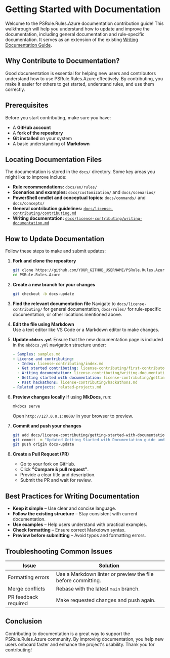 # Getting Started with Documentation

Welcome to the PSRule.Rules.Azure documentation contribution guide!
This walkthrough will help you understand how to update and improve the documentation, including general documentation and rule-specific documentation.
It serves as an extension of the existing [Writing Documentation Guide](https://azure.github.io/PSRule.Rules.Azure/license-contributing/writing-documentation/).

## Why Contribute to Documentation? 

Good documentation is essential for helping new users and contributors understand how to use PSRule.Rules.Azure effectively.
By contributing, you make it easier for others to get started, understand rules, and use them correctly.

## Prerequisites

Before you start contributing, make sure you have:

- A **GitHub account**
- A **fork of the repository**
- **Git installed** on your system
- A basic understanding of **Markdown**

## Locating Documentation Files

The documentation is stored in the `docs/` directory.
Some key areas you might like to improve include:

- **Rule recommendations:** `docs/en/rules/`
- **Scenarios and examples:** `docs/customization/` and `docs/scenarios/`
- **PowerShell cmdlet and conceptual topics:** `docs/commands/` and `docs/concepts/`
- **General contribution guidelines:** [`docs/license-contributing/contributing.md`](https://azure.github.io/PSRule.Rules.Azure/license-contributing/contributing/)
- **Writing documentation:** [`docs/license-contributing/writing-documentation.md`](https://azure.github.io/PSRule.Rules.Azure/license-contributing/writing-documentation/)

## How to Update Documentation

Follow these steps to make and submit updates:

1. **Fork and clone the repository**

   ```sh
   git clone https://github.com/YOUR_GITHUB_USERNAME/PSRule.Rules.Azure.git
   cd PSRule.Rules.Azure
   ```

2. **Create a new branch for your changes**

   ```sh
   git checkout -b docs-update
   ```

3. **Find the relevant documentation file**
   Navigate to `docs/license-contributing/` for general documentation, `docs/rules/` for rule-specific documentation, or other locations mentioned above.

4. **Edit the file using Markdown**  
   Use a text editor like VS Code or a Markdown editor to make changes.

5. **Update `mkdocs.yml`**
   Ensure that the new documentation page is included in the `mkdocs.yml` navigation structure under:
   ```yaml
   - Samples: samples.md
   - License and contributing:
     - Index: license-contributing/index.md
     - Get started contributing: license-contributing/first-contributors-guide.md
     - Writing documentation: license-contributing/writing-documentation.md
     - Getting started with documentation: license-contributing/getting-started-with-documentation.md
     - Past hackathons: license-contributing/hackathons.md
   - Related projects: related-projects.md
   ```

6. **Preview changes locally**
   If using **MkDocs**, run:
   ```sh
   mkdocs serve
   ```
   Open `http://127.0.0.1:8000/` in your browser to preview.

7. **Commit and push your changes**
   ```sh
   git add docs/license-contributing/getting-started-with-documentation.md mkdocs.yml
   git commit -m "Updated Getting Started with Documentation guide and mkdocs.yml"
   git push origin docs-update
   ```

8. **Create a Pull Request (PR)**
   - Go to your fork on GitHub.
   - Click **"Compare & pull request"**.
   - Provide a clear title and description.
   - Submit the PR and wait for review.

## Best Practices for Writing Documentation

- **Keep it simple** – Use clear and concise language.
- **Follow the existing structure** – Stay consistent with current documentation.
- **Use examples** – Help users understand with practical examples.
- **Check formatting** – Ensure correct Markdown syntax.
- **Preview before submitting** – Avoid typos and formatting errors.

## Troubleshooting Common Issues

| Issue | Solution |
|-------|----------|
| Formatting errors | Use a Markdown linter or preview the file before committing. |
| Merge conflicts | Rebase with the latest `main` branch. |
| PR feedback required | Make requested changes and push again. |

## Conclusion

Contributing to documentation is a great way to support the PSRule.Rules.Azure community.
By improving documentation, you help new users onboard faster and enhance the project's usability.
Thank you for contributing!
